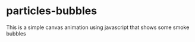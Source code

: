 # particles-bubbles
This is a simple canvas animation using javascript that shows some smoke bubbles 
